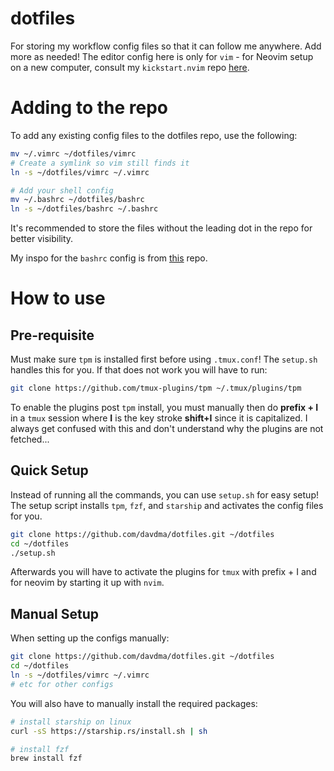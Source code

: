 # dotfiles
For storing my workflow config files so that it can follow me anywhere. Add more as needed! The editor config here is only for `vim` - for Neovim setup on a new computer, consult my `kickstart.nvim` repo [here](https://github.com/davdma/kickstart.nvim).

# Adding to the repo

To add any existing config files to the dotfiles repo, use the following:
```bash
mv ~/.vimrc ~/dotfiles/vimrc
# Create a symlink so vim still finds it
ln -s ~/dotfiles/vimrc ~/.vimrc

# Add your shell config
mv ~/.bashrc ~/dotfiles/bashrc
ln -s ~/dotfiles/bashrc ~/.bashrc
```

It's recommended to store the files without the leading dot in the repo for better visibility.

My inspo for the `bashrc` config is from [this](https://gitlab.com/dwt1/dotfiles/-/blob/master/.bashrc?ref_type=heads) repo.

# How to use
## Pre-requisite
Must make sure `tpm` is installed first before using `.tmux.conf`! The `setup.sh` handles this for you. If that does not work you will have to run:
```bash
git clone https://github.com/tmux-plugins/tpm ~/.tmux/plugins/tpm
```

To enable the plugins post `tpm` install, you must manually then do **prefix + I** in a `tmux` session where **I** is the key stroke **shift+I** since it is capitalized. I always get confused with this and don't understand why the plugins are not fetched...

## Quick Setup
Instead of running all the commands, you can use `setup.sh` for easy setup! The setup script installs `tpm`, `fzf`, and `starship` and activates the config files for you.

```bash
git clone https://github.com/davdma/dotfiles.git ~/dotfiles
cd ~/dotfiles
./setup.sh
```

Afterwards you will have to activate the plugins for `tmux` with prefix + I and for neovim by starting it up with `nvim`.

## Manual Setup
When setting up the configs manually:

```bash
git clone https://github.com/davdma/dotfiles.git ~/dotfiles
cd ~/dotfiles
ln -s ~/dotfiles/vimrc ~/.vimrc
# etc for other configs
```

You will also have to manually install the required packages:

```bash
# install starship on linux
curl -sS https://starship.rs/install.sh | sh

# install fzf
brew install fzf
```
